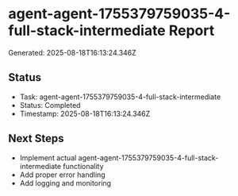 # agent-agent-1755379759035-4-full-stack-intermediate Report

Generated: 2025-08-18T16:13:24.346Z

## Status
- Task: agent-agent-1755379759035-4-full-stack-intermediate
- Status: Completed
- Timestamp: 2025-08-18T16:13:24.346Z

## Next Steps
- Implement actual agent-agent-1755379759035-4-full-stack-intermediate functionality
- Add proper error handling
- Add logging and monitoring
